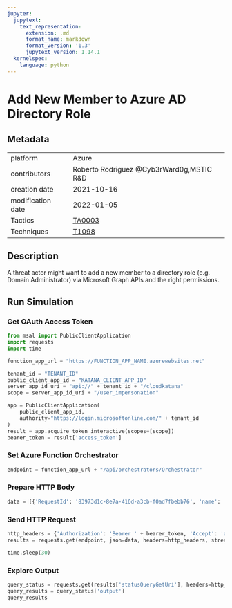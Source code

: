 ```yaml
---
jupyter:
  jupytext:
    text_representation:
      extension: .md
      format_name: markdown
      format_version: '1.3'
      jupytext_version: 1.14.1
  kernelspec:
    language: python
---
```


# Add New Member to Azure AD Directory Role


## Metadata



|                   |    |
|:------------------|:---|
| platform          | Azure |
| contributors      | Roberto Rodriguez @Cyb3rWard0g,MSTIC R&D |
| creation date     | 2021-10-16 |
| modification date | 2022-01-05 |
| Tactics           | [TA0003](https://attack.mitre.org/tactics/TA0003) |
| Techniques        | [T1098](https://attack.mitre.org/techniques/T1098) |


## Description
A threat actor might want to add a new member to a directory role (e.g. Domain Administrator) via Microsoft Graph APIs and the right permissions.



## Run Simulation


### Get OAuth Access Token

```python
from msal import PublicClientApplication
import requests
import time

function_app_url = "https://FUNCTION_APP_NAME.azurewebsites.net"

tenant_id = "TENANT_ID"
public_client_app_id = "KATANA_CLIENT_APP_ID"
server_app_id_uri = "api://" + tenant_id + "/cloudkatana"
scope = server_app_id_uri + "/user_impersonation"

app = PublicClientApplication(
    public_client_app_id,
    authority="https://login.microsoftonline.com/" + tenant_id
)
result = app.acquire_token_interactive(scopes=[scope])
bearer_token = result['access_token']
```

### Set Azure Function Orchestrator

```python
endpoint = function_app_url + "/api/orchestrators/Orchestrator"
```

### Prepare HTTP Body

```python
data = [{'RequestId': '83973d1c-8e7a-416d-a3cb-f0ad7fbebb76', 'name': 'Add New Member to Azure AD Directory Role', 'metadata': {'creationDate': '2021-10-16', 'modificationDate': '2022-01-05', 'description': 'A threat actor might want to add a new member to a directory role (e.g. Domain Administrator) via Microsoft Graph APIs and the right permissions.\n', 'contributors': ['Roberto Rodriguez @Cyb3rWard0g', 'MSTIC R&D'], 'mitreAttack': [{'technique': 'T1098', 'tactics': ['TA0003']}]}, 'steps': [{'schema': 'atomic', 'id': 'aa48c56c-cc70-422e-948d-a2e2118688dd', 'name': 'Add New Member to Azure AD Directory Role', 'metadata': {'creationDate': '2021-10-16', 'modificationDate': '2022-01-05', 'description': 'A threat actor might want to add a new member to a directory role (e.g. Domain Administrator) via Microsoft Graph APIs and the right permissions.\n', 'contributors': ['Roberto Rodriguez @Cyb3rWard0g', 'MSTIC R&D'], 'mitreAttack': [{'technique': 'T1098', 'tactics': ['TA0003']}]}, 'authorization': [{'resource': 'https://graph.microsoft.com/', 'permissionsType': 'application', 'permissions': ['RoleManagement.ReadWrite.Directory']}], 'execution': {'type': 'ScriptModule', 'platform': 'Azure', 'executor': 'PowerShell', 'module': {'name': 'CloudKatanaAbilities', 'version': 1.0, 'function': 'Add-CKAzADDirectoryRoleMember'}, 'parameters': {}}, 'file_name': 'add_new_member_to_azure_ad_directory_role', 'number': 1}]}]
```

### Send HTTP Request

```python
http_headers = {'Authorization': 'Bearer ' + bearer_token, 'Accept': 'application/json','Content-Type': 'application/json'}
results = requests.get(endpoint, json=data, headers=http_headers, stream=False).json()

time.sleep(30)
```

### Explore Output

```python
query_status = requests.get(results['statusQueryGetUri'], headers=http_headers, stream=False).json()
query_results = query_status['output']
query_results
```
